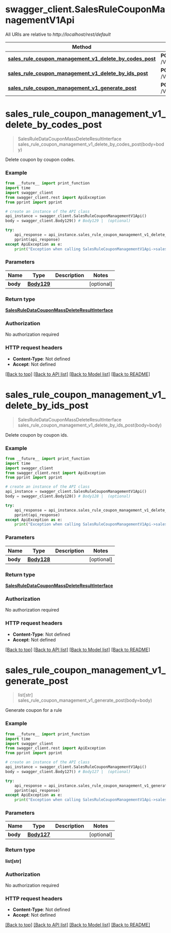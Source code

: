 # swagger_client.SalesRuleCouponManagementV1Api

All URIs are relative to *http://localhost/rest/default*

Method | HTTP request | Description
------------- | ------------- | -------------
[**sales_rule_coupon_management_v1_delete_by_codes_post**](SalesRuleCouponManagementV1Api.md#sales_rule_coupon_management_v1_delete_by_codes_post) | **POST** /V1/coupons/deleteByCodes | 
[**sales_rule_coupon_management_v1_delete_by_ids_post**](SalesRuleCouponManagementV1Api.md#sales_rule_coupon_management_v1_delete_by_ids_post) | **POST** /V1/coupons/deleteByIds | 
[**sales_rule_coupon_management_v1_generate_post**](SalesRuleCouponManagementV1Api.md#sales_rule_coupon_management_v1_generate_post) | **POST** /V1/coupons/generate | 


# **sales_rule_coupon_management_v1_delete_by_codes_post**
> SalesRuleDataCouponMassDeleteResultInterface sales_rule_coupon_management_v1_delete_by_codes_post(body=body)



Delete coupon by coupon codes.

### Example 
```python
from __future__ import print_function
import time
import swagger_client
from swagger_client.rest import ApiException
from pprint import pprint

# create an instance of the API class
api_instance = swagger_client.SalesRuleCouponManagementV1Api()
body = swagger_client.Body129() # Body129 |  (optional)

try: 
    api_response = api_instance.sales_rule_coupon_management_v1_delete_by_codes_post(body=body)
    pprint(api_response)
except ApiException as e:
    print("Exception when calling SalesRuleCouponManagementV1Api->sales_rule_coupon_management_v1_delete_by_codes_post: %s\n" % e)
```

### Parameters

Name | Type | Description  | Notes
------------- | ------------- | ------------- | -------------
 **body** | [**Body129**](Body129.md)|  | [optional] 

### Return type

[**SalesRuleDataCouponMassDeleteResultInterface**](SalesRuleDataCouponMassDeleteResultInterface.md)

### Authorization

No authorization required

### HTTP request headers

 - **Content-Type**: Not defined
 - **Accept**: Not defined

[[Back to top]](#) [[Back to API list]](../README.md#documentation-for-api-endpoints) [[Back to Model list]](../README.md#documentation-for-models) [[Back to README]](../README.md)

# **sales_rule_coupon_management_v1_delete_by_ids_post**
> SalesRuleDataCouponMassDeleteResultInterface sales_rule_coupon_management_v1_delete_by_ids_post(body=body)



Delete coupon by coupon ids.

### Example 
```python
from __future__ import print_function
import time
import swagger_client
from swagger_client.rest import ApiException
from pprint import pprint

# create an instance of the API class
api_instance = swagger_client.SalesRuleCouponManagementV1Api()
body = swagger_client.Body128() # Body128 |  (optional)

try: 
    api_response = api_instance.sales_rule_coupon_management_v1_delete_by_ids_post(body=body)
    pprint(api_response)
except ApiException as e:
    print("Exception when calling SalesRuleCouponManagementV1Api->sales_rule_coupon_management_v1_delete_by_ids_post: %s\n" % e)
```

### Parameters

Name | Type | Description  | Notes
------------- | ------------- | ------------- | -------------
 **body** | [**Body128**](Body128.md)|  | [optional] 

### Return type

[**SalesRuleDataCouponMassDeleteResultInterface**](SalesRuleDataCouponMassDeleteResultInterface.md)

### Authorization

No authorization required

### HTTP request headers

 - **Content-Type**: Not defined
 - **Accept**: Not defined

[[Back to top]](#) [[Back to API list]](../README.md#documentation-for-api-endpoints) [[Back to Model list]](../README.md#documentation-for-models) [[Back to README]](../README.md)

# **sales_rule_coupon_management_v1_generate_post**
> list[str] sales_rule_coupon_management_v1_generate_post(body=body)



Generate coupon for a rule

### Example 
```python
from __future__ import print_function
import time
import swagger_client
from swagger_client.rest import ApiException
from pprint import pprint

# create an instance of the API class
api_instance = swagger_client.SalesRuleCouponManagementV1Api()
body = swagger_client.Body127() # Body127 |  (optional)

try: 
    api_response = api_instance.sales_rule_coupon_management_v1_generate_post(body=body)
    pprint(api_response)
except ApiException as e:
    print("Exception when calling SalesRuleCouponManagementV1Api->sales_rule_coupon_management_v1_generate_post: %s\n" % e)
```

### Parameters

Name | Type | Description  | Notes
------------- | ------------- | ------------- | -------------
 **body** | [**Body127**](Body127.md)|  | [optional] 

### Return type

**list[str]**

### Authorization

No authorization required

### HTTP request headers

 - **Content-Type**: Not defined
 - **Accept**: Not defined

[[Back to top]](#) [[Back to API list]](../README.md#documentation-for-api-endpoints) [[Back to Model list]](../README.md#documentation-for-models) [[Back to README]](../README.md)

